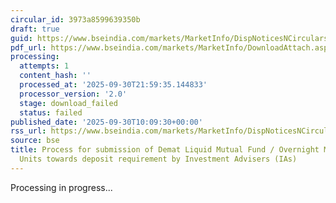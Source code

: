 ```yaml
---
circular_id: 3973a8599639350b
draft: true
guid: https://www.bseindia.com/markets/MarketInfo/DispNoticesNCirculars.aspx?Noticeid={2CCD9013-E02A-4ECD-960B-1599B917CCFE}&noticeno=20250930-18&dt=09/30/2025&icount=18&totcount=114&flag=0
pdf_url: https://www.bseindia.com/markets/MarketInfo/DownloadAttach.aspx?id=20250930-18&attachedId=
processing:
  attempts: 1
  content_hash: ''
  processed_at: '2025-09-30T21:59:35.144833'
  processor_version: '2.0'
  stage: download_failed
  status: failed
published_date: '2025-09-30T10:09:30+00:00'
rss_url: https://www.bseindia.com/markets/MarketInfo/DispNoticesNCirculars.aspx?Noticeid={2CCD9013-E02A-4ECD-960B-1599B917CCFE}&noticeno=20250930-18&dt=09/30/2025&icount=18&totcount=114&flag=0
source: bse
title: Process for submission of Demat Liquid Mutual Fund / Overnight Mutual Fund
  Units towards deposit requirement by Investment Advisers (IAs)
---
```


Processing in progress...